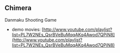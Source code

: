 Chimera
---------

Danmaku Shooting Game
- demo movies: [http://www.youtube.com/playlist?list=PL7W2NEs_QsrBVeBuMqqAKq4Awod7QPiN8](http://www.youtube.com/playlist?list=PL7W2NEs_QsrBVeBuMqqAKq4Awod7QPiN8)
